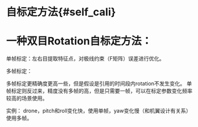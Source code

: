 自标定方法{#self_cali}
====================

# 一种双目Rotation自标定方法：

单帧标定：左右目提取特征点，对极线约束（F矩阵）误差进行优化。

多帧标定：

多帧标定更精确度更高一些，但是假设是引用的时间段内rotation不发生变化。
单帧标定则反过来，精度没有多帧的高，但是只需要一帧，可以在标定参数变化频率较高的场景使用。

实例：
drone，pitch和roll变化快，使用单帧，yaw变化慢（和机翼设计有关系）使用多帧。
